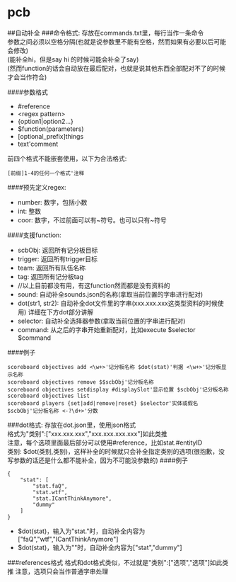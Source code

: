 # pcb
##自动补全
###命令格式:
存放在commands.txt里，每行当作一条命令  
参数之间必须以空格分隔(也就是说参数里不能有空格，然而如果有必要以后可能会修改)  
(能补全hi，但是say hi 的时候可能会补全了say)  
(然而function的话会自动放在最后配对，也就是说其他东西全部配对不了的时候才会当作符合)

####参数格式
* #reference
* \<regex pattern\>
* {option1|option2...}
* $function(parameters)
* [optional_prefix]things
* text'comment

前四个格式不能嵌套使用，以下为合法格式:
```
[前缀]1-4的任何一个格式'注释
```

####预先定义regex:
* number: 数字，包括小数
* int: 整数
* coor: 数字，不过前面可以有~符号。也可以只有~符号

####支援function:
* scbObj: 返回所有记分板目标
* trigger: 返回所有trigger目标
* team: 返回所有队伍名称
* tag: 返回所有记分板tag
* //以上目前都没有用，有这function然而都是没有资料的
* sound: 自动补全sounds.json的名称(拿取当前位置的字串进行配对)  
* dot(str1, str2): 自动补全dot文件里的字串(xxx.xxx.xxx这类型资料的时候使用) 详细在下方dot部分讲解
* selector: 自动补全选择器参数(拿取当前位置的字串进行配对)
* command: 从之后的字串开始重新配对，比如execute $selector <coor> <coor> <coor> $command

####例子
```
scoreboard objectives add <\w+>'记分板名称 $dot(stat)'判据 <\w+>'记分板显示名称
scoreboard objectives remove $$scbObj'记分板名称
scoreboard objectives setdisplay #displaySlot'显示位置 $scbObj'记分板名称
scoreboard objectives list
scoreboard players {set|add|remove|reset} $selector'实体或假名 $scbObj'记分板名称 <-?\d+>'分数
```

###dot格式:
存放在dot.json里，使用json格式  
格式为"类别":["xxx.xxx.xxx","xxx.xxx.xxx.xxx"]如此类推  
注意，每个选项里面最后部分可以使用#reference，比如stat.#entityID  
类别: $dot(类别,类别)，这样补全的时候就只会补全指定类别的选项(很抱歉，没写参数的话还是什么都不能补全，因为不可能没参数的)
####例子
```
{
    "stat": [
        "stat.faQ",
        "stat.wtf",
        "stat.ICantThinkAnymore",
        "dummy"
    ]
}
```
* $dot(stat)，输入为"stat."时，自动补全内容为["faQ","wtf","ICantThinkAnymore"]
* $dot(stat)，输入为""时，自动补全内容为["stat","dummy"]

###references格式
格式和dot格式类似，不过就是"类别":["选项","选项"]如此类推
注意，选项只会当作普通字串处理
